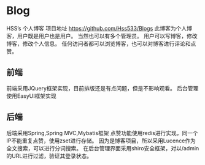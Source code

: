 # Blog
HSS’s 个人博客
项目地址
https://github.com/Hss533/Blogs
此博客为个人博客，用户既是用户也是用户。
当然也可以有多个管理员。
用户可以写博客，修改博客，修改个人信息。
任何访问者都可以浏览博客，也可以对博客进行评论和点赞。
## 前端
前端采用JQuery框架实现，目前排版还是有点问题，但是不影响观看。
后台管理使用EasyUI框架实现
## 后端
后端采用Spring,Spring MVC,Mybatis框架
点赞功能使用redis进行实现，同一个IP不能重复点赞，使用zset进行存储。
因为是博客项目，所以采用Lucence作为全文搜索，可以进行分词搜索。
在后台管理界面采用shiro安全框架，对以/admin的URL进行过滤，验证其登录状态。


